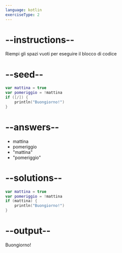 ```yaml
---
language: kotlin
exerciseType: 2
---
```


# --instructions--

Riempi gli spazi vuoti per eseguire il blocco di codice

# --seed--

```kotlin
var mattina = true
var pomeriggio = !mattina
if ([/]) {
    println("Buongiorno!")
}
```

# --answers--

- mattina
- pomeriggio
- "mattina"
- "pomeriggio"

# --solutions--

```kotlin
var mattina = true
var pomeriggio = !mattina
if (mattina) {
    println("Buongiorno!")
}
```

# --output--

Buongiorno!
